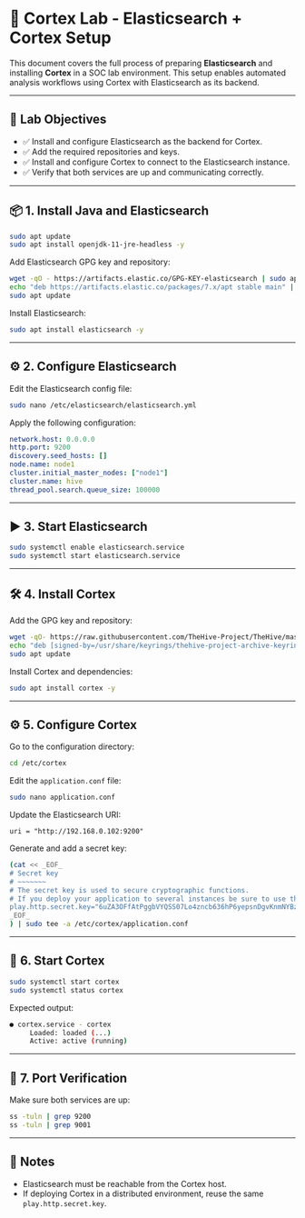 # 🧠 Cortex Lab - Elasticsearch + Cortex Setup

This document covers the full process of preparing **Elasticsearch** and installing **Cortex** in a SOC lab environment. This setup enables automated analysis workflows using Cortex with Elasticsearch as its backend.

---

## 🧰 Lab Objectives

- ✅ Install and configure Elasticsearch as the backend for Cortex.
- ✅ Add the required repositories and keys.
- ✅ Install and configure Cortex to connect to the Elasticsearch instance.
- ✅ Verify that both services are up and communicating correctly.

---

## 📦 1. Install Java and Elasticsearch

```bash
sudo apt update
sudo apt install openjdk-11-jre-headless -y
```

Add Elasticsearch GPG key and repository:

```bash
wget -qO - https://artifacts.elastic.co/GPG-KEY-elasticsearch | sudo apt-key add -
echo "deb https://artifacts.elastic.co/packages/7.x/apt stable main" | sudo tee -a /etc/apt/sources.list.d/elastic-7.x.list
sudo apt update
```

Install Elasticsearch:

```bash
sudo apt install elasticsearch -y
```

---

## ⚙️ 2. Configure Elasticsearch

Edit the Elasticsearch config file:

```bash
sudo nano /etc/elasticsearch/elasticsearch.yml
```

Apply the following configuration:

```yaml
network.host: 0.0.0.0
http.port: 9200
discovery.seed_hosts: []
node.name: node1
cluster.initial_master_nodes: ["node1"]
cluster.name: hive
thread_pool.search.queue_size: 100000
```

---

## ▶️ 3. Start Elasticsearch

```bash
sudo systemctl enable elasticsearch.service
sudo systemctl start elasticsearch.service
```

---

## 🛠️ 4. Install Cortex

Add the GPG key and repository:

```bash
wget -qO- https://raw.githubusercontent.com/TheHive-Project/TheHive/master/PGP-PUBLIC-KEY | sudo gpg --dearmor -o /usr/share/keyrings/thehive-project-archive-keyring.gpg
echo "deb [signed-by=/usr/share/keyrings/thehive-project-archive-keyring.gpg] https://deb.thehive-project.org release main" | sudo tee /etc/apt/sources.list.d/thehive-project.list
sudo apt update
```

Install Cortex and dependencies:

```bash
sudo apt install cortex -y
```

---

## ⚙️ 5. Configure Cortex

Go to the configuration directory:

```bash
cd /etc/cortex
```

Edit the `application.conf` file:

```bash
sudo nano application.conf
```

Update the Elasticsearch URI:

```hocon
uri = "http://192.168.0.102:9200"
```

Generate and add a secret key:

```bash
(cat << _EOF_
# Secret key
# ~~~~~~~
# The secret key is used to secure cryptographic functions.
# If you deploy your application to several instances be sure to use the same key!
play.http.secret.key="6uZA3OFfAtPggbVYQSS07Lo4zncb636hP6yepsnDgvKnmNYBznn4kRAjVUXe9wDm"
_EOF_
) | sudo tee -a /etc/cortex/application.conf
```

---

## 🚀 6. Start Cortex

```bash
sudo systemctl start cortex
sudo systemctl status cortex
```

Expected output:

```bash
● cortex.service - cortex
     Loaded: loaded (...)
     Active: active (running)
```

---

## 🧪 7. Port Verification

Make sure both services are up:

```bash
ss -tuln | grep 9200
ss -tuln | grep 9001
```

---

## 📎 Notes

- Elasticsearch must be reachable from the Cortex host.
- If deploying Cortex in a distributed environment, reuse the same `play.http.secret.key`.
